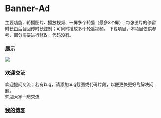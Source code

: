 # Banner-Ad
主要功能，轮播图片、播放视频、一屏多个轮播（最多3个屏）; 每张图片的停留时长由后台回传时长控制；可同时播放多个轮播视频。
下载项目，本项目仅供参考，部分需要进行修改。代码没有。

### 展示
<p>
    <img src ="https://github.com/gegeyang0124/Banner-Ad/blob/master/showImg/banner.gif" />
</p>

### 欢迎交流
欢迎提问交流；若有bug，请添加bug截图或代码片段，以便更快更好的解决问题。<br>
欢迎大家一起交流

### [我的博客](http://blog.sina.com.cn/s/articlelist_6078695441_0_1.html)
